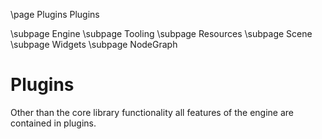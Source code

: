 \page Plugins Plugins

\subpage Engine
\subpage Tooling
\subpage Resources
\subpage Scene
\subpage Widgets
\subpage NodeGraph



# Plugins

Other than the core library functionality all features of the engine are contained in plugins.